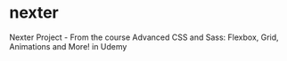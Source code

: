 # nexter
Nexter Project - From the course Advanced CSS and Sass: Flexbox, Grid, Animations and More! in Udemy
